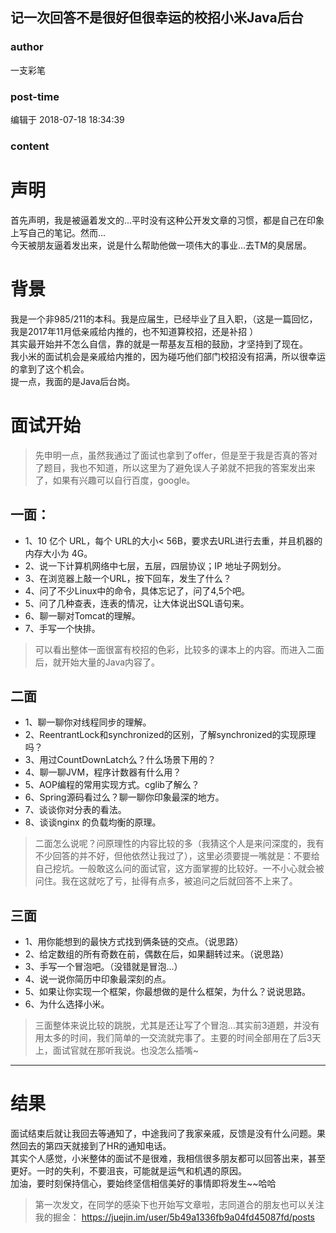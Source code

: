 ## 记一次回答不是很好但很幸运的校招小米Java后台
### author 
一支彩笔
### post-time 

编辑于  2018-07-18 18:34:39
### content 
<div class="post-topic-des nc-post-content">
 <h1>
  声明
 </h1>
 <p>
  首先声明，我是被逼着发文的...平时没有这种公开发文章的习惯，都是自己在印象上写自己的笔记。然而...
  <br/>
  今天被朋友逼着发出来，说是什么帮助他做一项伟大的事业...去TM的臭居居。
 </p>
 <h1>
  背景
 </h1>
 <p>
 </p>
 <div>
  我是一个非985/211的本科。我是应届生，已经毕业了且入职，（这是一篇回忆，
  <span>
   我是2017年11月低亲戚给内推的，也不知道算校招，还是补招
  </span>
  ）
 </div>
 <div>
  其实最开始并不怎么自信，靠的就是一帮基友互相的鼓励，才坚持到了现在。
 </div>
 我小米的面试机会是亲戚给内推的，因为碰巧他们部门校招没有招满，所以很幸运的拿到了这个机会。
 <br/>
 提一点，我面的是Java后台岗。
 <h1>
  面试开始
 </h1>
 <blockquote>
  <p>
   先申明一点，虽然我通过了面试也拿到了offer，但是至于我是否真的答对了题目，我也不知道，所以这里为了避免误人子弟就不把我的答案发出来了，如果有兴趣可以自行百度，google。
  </p>
 </blockquote>
 <h2>
  一面：
 </h2>
 <ul>
  <li>
   1、10 亿个 URL，每个 URL的大小&lt; 56B，要求去URL进行去重，并且机器的内存大小为 4G。
  </li>
  <li>
   2、说一下计算机网络中七层，五层，四层协议；IP 地址子网划分。
  </li>
  <li>
   3、在浏览器上敲一个URL，按下回车，发生了什么？
  </li>
  <li>
   4、问了不少Linux中的命令，具体忘记了，问了4,5个吧。
  </li>
  <li>
   5、问了几种查表，连表的情况，让大体说出SQL语句来。
  </li>
  <li>
   6、聊一聊对Tomcat的理解。
  </li>
  <li>
   7、手写一个快排。
  </li>
 </ul>
 <blockquote>
  <p>
   可以看出整体一面很富有校招的色彩，比较多的课本上的内容。而进入二面后，就开始大量的Java内容了。
  </p>
 </blockquote>
 <h2>
  二面
 </h2>
 <ul>
  <li>
   1、聊一聊你对线程同步的理解。
  </li>
  <li>
   2、ReentrantLock和synchronized的区别，了解synchronized的实现原理吗？
  </li>
  <li>
   3、用过CountDownLatch么？什么场景下用的？
  </li>
  <li>
   4、聊一聊JVM，程序计数器有什么用？
  </li>
  <li>
   5、AOP编程的常用实现方式。cglib了解么？
  </li>
  <li>
   6、Spring源码看过么？聊一聊你印象最深的地方。
  </li>
  <li>
   7、谈谈你对分表的看法。
  </li>
  <li>
   8、谈谈nginx 的负载均衡的原理。
  </li>
 </ul>
 <blockquote>
  <p>
   二面怎么说呢？问原理性的内容比较的多（我猜这个人是来问深度的，我有不少回答的并不好，但他依然让我过了），这里必须要提一嘴就是：不要给自己挖坑。一般敢这么问的面试官，这方面掌握的比较好。一不小心就会被问住。我在这就吃了亏，扯得有点多，被追问之后就回答不上来了。
  </p>
 </blockquote>
 <h2>
  三面
 </h2>
 <ul>
  <li>
   1、用你能想到的最快方式找到俩条链的交点。（说思路）
  </li>
  <li>
   2、给定数组的所有奇数在前，偶数在后，如果翻转过来。（说思路）
  </li>
  <li>
   3、手写一个冒泡吧。（没错就是冒泡...）
  </li>
  <li>
   4、说一说你简历中印象最深刻的点。
  </li>
  <li>
   5、如果让你实现一个框架，你最想做的是什么框架，为什么？说说思路。
  </li>
  <li>
   6、为什么选择小米。
  </li>
 </ul>
 <blockquote>
  <p>
   三面整体来说比较的跳脱，尤其是还让写了个冒泡...其实前3道题，并没有用太多的时间，我们简单的一交流就完事了。主要的时间全部用在了后3天上，面试官就在那听我说。也没怎么插嘴~
  </p>
 </blockquote>
 <hr/>
 <h1>
  结果
 </h1>
 <p>
  面试结束后就让我回去等通知了，中途我问了我家亲戚，反馈是没有什么问题。果然回去的第四天就接到了HR的通知电话。
  <br/>
  其实个人感觉，小米整体的面试不是很难，我相信很多朋友都可以回答出来，甚至更好。一时的失利，不要沮丧，可能就是运气和机遇的原因。
  <br/>
  加油，要时刻保持信心，要始终坚信相信美好的事情即将发生~~哈哈
 </p>
 <blockquote>
  <p>
   第一次发文，在同学的感染下也开始写文章啦，志同道合的朋友也可以关注我的掘金：
   <a href="https://juejin.im/user/5b49a1336fb9a04fd45087fd/posts" target="_blank">
    https://juejin.im/user/5b49a1336fb9a04fd45087fd/posts
   </a>
  </p>
 </blockquote>
 <p>
  <br/>
 </p>
</div>
